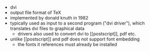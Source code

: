 - dvi
- output file format of TeX
- implemented by donald knuth in 1982
- typically used as input to a second program ("dvi driver"), which translates dvi files to graphical data
	- drivers also used to convert dvi to [[postscript]], pdf etc.
- unlike [[postscript]] and pdf does not support font embedding
	- the fonts it references must already be installed